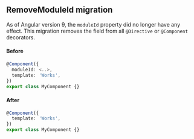 ## RemoveModuleId migration

As of Angular version 9, the `moduleId` property did no longer have any effect. This migration
removes the field from all `@Directive` or `@Component` decorators.

#### Before
```ts
@Component({
  moduleId: <..>,
  template: 'Works',
})
export class MyComponent {}
```

#### After
```ts
@Component({
  template: 'Works',
})
export class MyComponent {}
```
